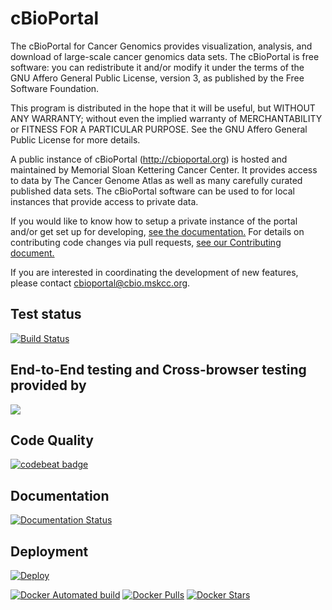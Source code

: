 # cBioPortal
The cBioPortal for Cancer Genomics provides visualization, analysis, and download of large-scale cancer genomics data sets.  The cBioPortal is free software: you can redistribute it and/or modify it under the terms of the GNU Affero General Public License, version 3, as published by the Free Software Foundation.

This program is distributed in the hope that it will be useful, but WITHOUT ANY WARRANTY; without even the implied warranty of
MERCHANTABILITY or FITNESS FOR A PARTICULAR PURPOSE.  See the GNU Affero General Public License for more details.

A public instance of cBioPortal (http://cbioportal.org) is hosted and maintained by Memorial Sloan Kettering Cancer Center. It provides access to data by The Cancer Genome Atlas as well as many carefully curated published data sets. The cBioPortal software can be used to for local instances that provide access to private data.

If you would like to know how to setup a private instance of the portal and/or get set up for developing, [see the documentation.](https://cbioportal.readthedocs.io)  For details on contributing code changes via pull requests, [see our Contributing document.](CONTRIBUTING.md)

If you are interested in coordinating the development of new features, please contact cbioportal@cbio.mskcc.org.

## Test status
[![Build Status](https://travis-ci.org/cBioPortal/cbioportal.svg?branch=master)](https://travis-ci.org/cBioPortal/cbioportal)

## End-to-End testing and Cross-browser testing provided by
<img src="https://digitalscientists.com/system/images/1448/original/logo-browserstack.png" />

## Code Quality
[![codebeat badge](https://codebeat.co/badges/0738d3c9-5ffe-4b61-80c4-abb5698d8d44)](https://codebeat.co/projects/github-com-cbioportal-cbioportal)

## Documentation
[![Documentation Status](https://readthedocs.org/projects/cbioportal/badge/?version=latest)](http://cbioportal.readthedocs.io/en/latest/?badge=latest)

## Deployment
[![Deploy](https://www.herokucdn.com/deploy/button.svg)](https://heroku.com/deploy)

[![Docker Automated build](https://img.shields.io/docker/automated/jrottenberg/ffmpeg.svg)](https://hub.docker.com/r/cbioportal/cbioportal/) [![Docker Pulls](https://img.shields.io/docker/pulls/cbioportal/cbioportal.svg)](https://hub.docker.com/r/cbioportal/cbioportal/) [![Docker Stars](https://img.shields.io/docker/stars/cbioportal/cbioportal.svg)](https://hub.docker.com/r/cbioportal/cbioportal/)
